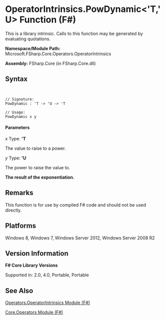 # OperatorIntrinsics.PowDynamic<'T,'U> Function (F#)

This is a library intrinsic. Calls to this function may be generated by evaluating quotations.

**Namespace/Module Path:** Microsoft.FSharp.Core.Operators.OperatorIntrinsics

**Assembly:** FSharp.Core (in FSharp.Core.dll)


## Syntax


```


// Signature:
PowDynamic : 'T -> 'U -> 'T

// Usage:
PowDynamic x y

```



#### Parameters
*x*
Type: **'T**


The value to raise to a power.


*y*
Type: **'U**


The power to raise the value to.



**The result of the exponentiation.**
## Remarks
This function is for use by compiled F# code and should not be used directly.


## Platforms
Windows 8, Windows 7, Windows Server 2012, Windows Server 2008 R2


## Version Information
**F# Core Library Versions**

Supported in: 2.0, 4.0, Portable, Portable




## See Also
[Operators.OperatorIntrinsics Module &#40;F&#35;&#41;](Operators.OperatorIntrinsics-Module-%28FSharp%29.md)

[Core.Operators Module &#40;F&#35;&#41;](Core.Operators-Module-%28FSharp%29.md)

